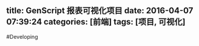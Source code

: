 title: GenScript 报表可视化项目
date: 2016-04-07 07:39:24
categories: [前端]
tags: [项目, 可视化]
---

#Developing
